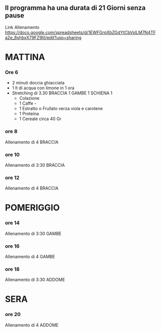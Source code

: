 
## Il programma ha una durata di 21 Giorni senza pause
Link Allenamento  
https://docs.google.com/spreadsheets/d/1EWFGrpXbZGdYtCbVslLM7N4TFa2e_8shbxX79FZ9liI/edit?usp=sharing

# MATTINA

### Ore 6
* 2 minuti doccia ghiacciata
* 1 lt di acqua con limone in 1 ora
* Stretching di 3.30 BRACCIA 1 GAMBE 1 SCHIENA 1
  * Colazione
  * 1 Caffe - 
  * 1 Estratto o Frullato verza viola e carotene 
  * 1 Proteina 
  * 1 Cereale circa 40 Gr 

### ore 8
Allenamento di 4 BRACCIA

### ore 10
Allenamento di 3:30 BRACCIA
### ore 12
Allenamento di 4 BRACCIA

# POMERIGGIO
### ore 14
Allenamento di 3:30 GAMBE
### ore 16
Allenamento di 4 GAMBE
### ore 18
Allenamento di 3:30 ADDOME

# SERA
### ore 20
Allenamento di 4 ADDOME
